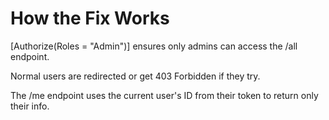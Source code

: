 # How the Fix Works

[Authorize(Roles = "Admin")] ensures only admins can access the /all endpoint.

Normal users are redirected or get 403 Forbidden if they try.

The /me endpoint uses the current user's ID from their token to return only their info.

